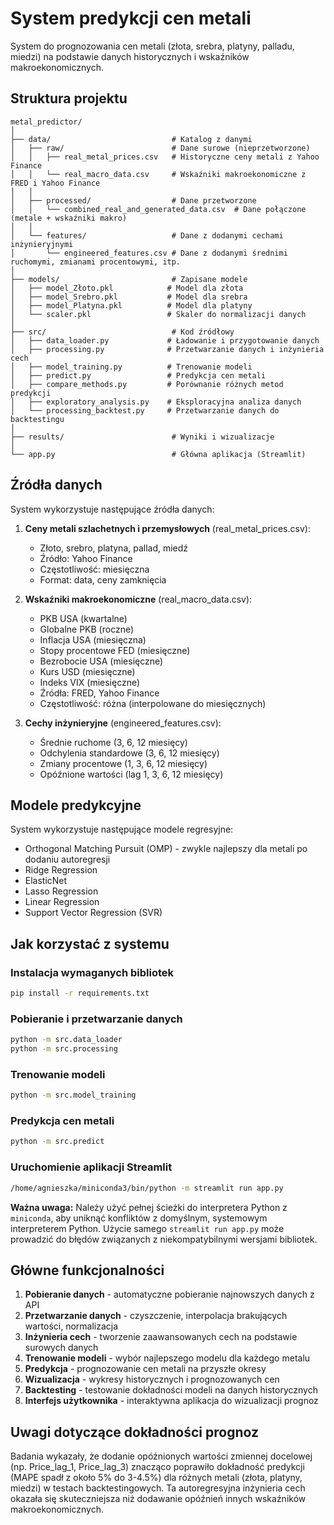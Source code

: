 # System predykcji cen metali

System do prognozowania cen metali (złota, srebra, platyny, palladu, miedzi) na podstawie danych historycznych i wskaźników makroekonomicznych.

## Struktura projektu

```
metal_predictor/
│
├── data/                           # Katalog z danymi
│   ├── raw/                        # Dane surowe (nieprzetworzone)
│   │   ├── real_metal_prices.csv   # Historyczne ceny metali z Yahoo Finance
│   │   └── real_macro_data.csv     # Wskaźniki makroekonomiczne z FRED i Yahoo Finance
│   │
│   ├── processed/                  # Dane przetworzone
│   │   └── combined_real_and_generated_data.csv  # Dane połączone (metale + wskaźniki makro)
│   │
│   └── features/                   # Dane z dodanymi cechami inżynieryjnymi
│       └── engineered_features.csv # Dane z dodanymi średnimi ruchomymi, zmianami procentowymi, itp.
│
├── models/                         # Zapisane modele
│   ├── model_Złoto.pkl            # Model dla złota
│   ├── model_Srebro.pkl           # Model dla srebra
│   ├── model_Platyna.pkl          # Model dla platyny
│   └── scaler.pkl                 # Skaler do normalizacji danych
│
├── src/                            # Kod źródłowy
│   ├── data_loader.py             # Ładowanie i przygotowanie danych
│   ├── processing.py              # Przetwarzanie danych i inżynieria cech
│   ├── model_training.py          # Trenowanie modeli
│   ├── predict.py                 # Predykcja cen metali
│   ├── compare_methods.py         # Porównanie różnych metod predykcji
│   ├── exploratory_analysis.py    # Eksploracyjna analiza danych
│   └── processing_backtest.py     # Przetwarzanie danych do backtestingu
│
├── results/                        # Wyniki i wizualizacje
│
└── app.py                          # Główna aplikacja (Streamlit)
```

## Źródła danych

System wykorzystuje następujące źródła danych:

1. **Ceny metali szlachetnych i przemysłowych** (real_metal_prices.csv):
   - Złoto, srebro, platyna, pallad, miedź
   - Źródło: Yahoo Finance
   - Częstotliwość: miesięczna
   - Format: data, ceny zamknięcia

2. **Wskaźniki makroekonomiczne** (real_macro_data.csv):
   - PKB USA (kwartalne)
   - Globalne PKB (roczne)
   - Inflacja USA (miesięczna)
   - Stopy procentowe FED (miesięczne)
   - Bezrobocie USA (miesięczne)
   - Kurs USD (miesięczne)
   - Indeks VIX (miesięczne)
   - Źródła: FRED, Yahoo Finance
   - Częstotliwość: różna (interpolowane do miesięcznych)

3. **Cechy inżynieryjne** (engineered_features.csv):
   - Średnie ruchome (3, 6, 12 miesięcy)
   - Odchylenia standardowe (3, 6, 12 miesięcy)
   - Zmiany procentowe (1, 3, 6, 12 miesięcy)
   - Opóźnione wartości (lag 1, 3, 6, 12 miesięcy)

## Modele predykcyjne

System wykorzystuje następujące modele regresyjne:

- Orthogonal Matching Pursuit (OMP) - zwykle najlepszy dla metali po dodaniu autoregresji
- Ridge Regression
- ElasticNet
- Lasso Regression
- Linear Regression
- Support Vector Regression (SVR)

## Jak korzystać z systemu

### Instalacja wymaganych bibliotek

```bash
pip install -r requirements.txt
```

### Pobieranie i przetwarzanie danych

```bash
python -m src.data_loader
python -m src.processing
```

### Trenowanie modeli

```bash
python -m src.model_training
```

### Predykcja cen metali

```bash
python -m src.predict
```

### Uruchomienie aplikacji Streamlit

```bash
/home/agnieszka/miniconda3/bin/python -m streamlit run app.py
```

**Ważna uwaga:** Należy użyć pełnej ścieżki do interpretera Python z `miniconda`, aby uniknąć konfliktów z domyślnym, systemowym interpreterem Python. Użycie samego `streamlit run app.py` może prowadzić do błędów związanych z niekompatybilnymi wersjami bibliotek.

## Główne funkcjonalności

1. **Pobieranie danych** - automatyczne pobieranie najnowszych danych z API
2. **Przetwarzanie danych** - czyszczenie, interpolacja brakujących wartości, normalizacja
3. **Inżynieria cech** - tworzenie zaawansowanych cech na podstawie surowych danych
4. **Trenowanie modeli** - wybór najlepszego modelu dla każdego metalu
5. **Predykcja** - prognozowanie cen metali na przyszłe okresy
6. **Wizualizacja** - wykresy historycznych i prognozowanych cen
7. **Backtesting** - testowanie dokładności modeli na danych historycznych
8. **Interfejs użytkownika** - interaktywna aplikacja do wizualizacji prognoz

## Uwagi dotyczące dokładności prognoz

Badania wykazały, że dodanie opóźnionych wartości zmiennej docelowej (np. Price_lag_1, Price_lag_3) znacząco poprawiło dokładność predykcji (MAPE spadł z około 5% do 3-4.5%) dla różnych metali (złota, platyny, miedzi) w testach backtestingowych. Ta autoregresyjna inżynieria cech okazała się skuteczniejsza niż dodawanie opóźnień innych wskaźników makroekonomicznych.
